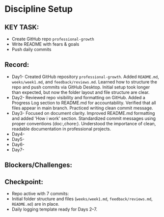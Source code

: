 # Discipline Setup

## KEY TASK:
* Create GitHub repo `professional-growth`
* Write README with fears & goals
* Push daily commits

## Record:
- Day1- Created GitHub repository `professional-growth`. Added `README.md`, `weeks/week1.md`, and `feedback/reviews.md`. Learned how to structure the repo and push commits via GitHub Desktop. Initial setup took longer than expected, but now the folder layout and file structure are clear.
- Day2- Reviewed repo visibility and formatting on GitHub. Added a Progress Log section to README.md for accountability. Verified that all files appear in main branch. Practiced writing clean commit message.
- Day3- Focused on document clarity. Improved README.md formatting and added 'How i work' section. Standardized commit messages using proper conventions (doc:,chore:). Understood the importance of clean, readable documentation in professional projects.
- Day4-
- Day5-
- Day6-
- Day7-

## Blockers/Challenges:

## Checkpoint:
- Repo active with 7 commits:
- Initial folder structure and files (`weeks/week1.md`, `feedback/reviews.md`, `README.md`) are in place.
- Daily logging template ready for Days 2–7.
